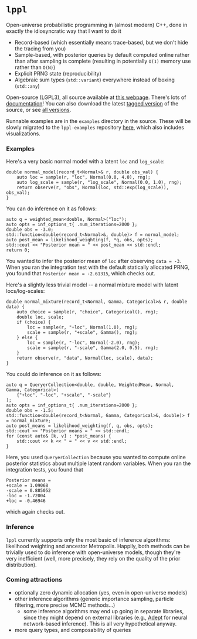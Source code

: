 # `lppl`

Open-universe probabilistic programming in (almost modern) C++, done in exactly the idiosyncratic way that I want to do it

+ Record-based (which essentially means trace-based, but we don't hide the tracing from you)
+ Sample-based, with posterior queries by default computed online rather than after sampling is complete (resulting in potentially `O(1)` memory use rather than `O(N)`)
+ Explicit PRNG state (reproducibility)
+ Algebraic sum types (`std::variant`) everywhere instead of boxing (`std::any`)

Open-source (LGPL3), all source available at [this webpage](https://gitlab.com/drdewhurst/lppl/-/tree/develop). 
There's lots of [documentation](./docs/index.html)! You can also download the latest [tagged version](./distros/lppl-vlatest.zip) of the source, or see [all versions](./distros/index.md). 

Runnable examples are in the `examples` directory in the source. These will be slowly migrated to the `lppl-examples` repository [here](https://gitlab.com/drdewhurst/lppl-examples/-/tree/master/), which also includes visualizations.

### Examples

Here's a very basic normal model with a latent `loc` and `log_scale`:

```
double normal_model(record_t<Normal>& r, double obs_val) {
    auto loc = sample(r, "loc", Normal(0.0, 4.0), rng);
    auto log_scale = sample(r, "log_scale", Normal(0.0, 1.0), rng);
    return observe(r, "obs", Normal(loc, std::exp(log_scale)), obs_val);
}
```
You can do inference on it as follows:
```
auto q = weighted_mean<double, Normal>("loc");
auto opts = inf_options_t{ .num_iterations=2000 };
double obs = -3.0;
std::function<double(record_t<Normal>&, double)> f = normal_model;
auto post_mean = likelihood_weighting(f, *q, obs, opts);
std::cout << "Posterior mean = " << post_mean << std::endl;
return 0;
```
You wanted to infer the posterior mean of `loc` after observing `data = -3`. When you ran the integration test with the default statically allocated
PRNG, you found that `Posterior mean = -2.61315`, which checks out.

Here's a slightly less trivial model -- a normal mixture model with latent
locs/log-scales:

```
double normal_mixture(record_t<Normal, Gamma, Categorical>& r, double data) {
    auto choice = sample(r, "choice", Categorical(), rng);
    double loc, scale;
    if (choice) {
        loc = sample(r, "+loc", Normal(1.0), rng);
        scale = sample(r, "+scale", Gamma(), rng);
    } else {
        loc = sample(r, "-loc", Normal(-2.0), rng);
        scale = sample(r, "-scale", Gamma(2.0, 0.5), rng);
    }
    return observe(r, "data", Normal(loc, scale), data);
}
```
You could do inference on it as follows:
```
auto q = QueryerCollection<double, double, WeightedMean, Normal, Gamma, Categorical>(
    {"+loc", "-loc", "+scale", "-scale"}
);
auto opts = inf_options_t{ .num_iterations=2000 };
double obs = -1.5;
std::function<double(record_t<Normal, Gamma, Categorical>&, double)> f = normal_mixture;
auto post_means = likelihood_weighting(f, q, obs, opts);
std::cout << "Posterior means = " << std::endl;
for (const auto& [k, v] : *post_means) {
    std::cout << k << " = " << v << std::endl;
}
```
Here, you used `QueryerCollection` because you wanted to compute online posterior statistics about multiple latent random variables. When you ran the integration tests, you found that 
```
Posterior means = 
+scale = 1.09068
-scale = 0.885052
-loc = -1.72004
+loc = -0.46946
```
which again checks out.

### Inference

`lppl` currently supports only the most basic of inference algorithms: likelihood weighting and ancestor Metropolis. Happily, both methods can be trivially used to do inference with open-universe models, though they're very inefficient (well, more precisely, they rely on the quality of the prior distribution).

### Coming attractions
+ optionally zero dynamic allocation (yes, even in open-universe models)
+ other inference algorithms (generic importance sampling, particle filtering, more precise MCMC methods...)
    + some inference algorithms may end up going in separate libraries, since they might depend on external libraries (e.g., [Adept](http://www.met.reading.ac.uk/clouds/adept/) for neural network-based inference). This is all very hypothetical anyway.
+ more query types, and composability of queries
